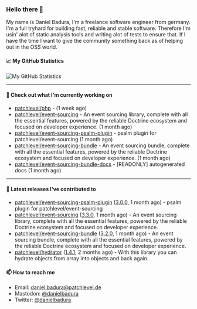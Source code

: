 ### Hello there 👋

My name is Daniel Badura, I'm a freelance software engineer from germany. I'm a full tryhard for building fast, reliable and stable software. 
Therefore I'm usin' alot of static analysis tools and writing alot of tests to ensure that. If I have the time I want to give the community something back as of helping out in the OSS world.

#### 📈 My GitHub Statistics

![My GitHub Statistics](https://github-readme-stats.vercel.app/api?username=DanielBadura&show_icons=true&count_private=true&hide_title=true)

---

#### 👷 Check out what I'm currently working on

- [patchlevel/php](https://github.com/patchlevel/php) -  (1 week ago)
- [patchlevel/event-sourcing](https://github.com/patchlevel/event-sourcing) - An event sourcing library, complete with all the essential features,  powered by the reliable Doctrine ecosystem and focused on developer experience. (1 month ago)
- [patchlevel/event-sourcing-psalm-plugin](https://github.com/patchlevel/event-sourcing-psalm-plugin) - psalm plugin for patchlevel/event-sourcing (1 month ago)
- [patchlevel/event-sourcing-bundle](https://github.com/patchlevel/event-sourcing-bundle) - An event sourcing bundle, complete with all the essential features, powered by the reliable Doctrine ecosystem and focused on developer experience. (1 month ago)
- [patchlevel/event-sourcing-bundle-docs](https://github.com/patchlevel/event-sourcing-bundle-docs) - [READONLY] autogenerated docs (1 month ago)

---

#### 🔭 Latest releases I've contributed to

- [patchlevel/event-sourcing-psalm-plugin](https://github.com/patchlevel/event-sourcing-psalm-plugin) ([3.0.0](https://github.com/patchlevel/event-sourcing-psalm-plugin/releases/tag/3.0.0), 1 month ago) - psalm plugin for patchlevel/event-sourcing
- [patchlevel/event-sourcing](https://github.com/patchlevel/event-sourcing) ([3.3.0](https://github.com/patchlevel/event-sourcing/releases/tag/3.3.0), 1 month ago) - An event sourcing library, complete with all the essential features,  powered by the reliable Doctrine ecosystem and focused on developer experience.
- [patchlevel/event-sourcing-bundle](https://github.com/patchlevel/event-sourcing-bundle) ([3.2.0](https://github.com/patchlevel/event-sourcing-bundle/releases/tag/3.2.0), 1 month ago) - An event sourcing bundle, complete with all the essential features, powered by the reliable Doctrine ecosystem and focused on developer experience.
- [patchlevel/hydrator](https://github.com/patchlevel/hydrator) ([1.4.1](https://github.com/patchlevel/hydrator/releases/tag/1.4.1), 2 months ago) - With this library you can hydrate objects from array into objects and back again. 

#### 📫 How to reach me

- Email: [daniel.badura@patchlevel.de](mailto:daniel.badura@patchlevel.de)
- Mastodon: <a rel="me" href="https://phpc.social/@danielbadura">@danielbadura</a>
- Twitter: [@danielbadura](https://twitter.com/danielbadura)
